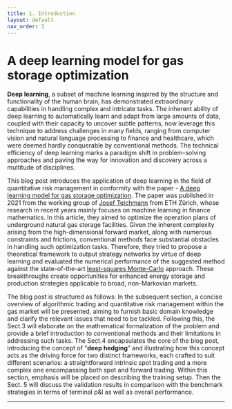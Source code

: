 ```yaml
---
title: 1. Introduction
layout: default
nav_order: 1
---
```

# A deep learning model for gas storage optimization

**Deep learning**, a subset of machine learning inspired by the structure and functionality of the human brain, has demonstrated extraordinary capabilities in handling complex and intricate tasks. The inherent ability of deep learning to automatically learn and adapt from large amounts of data, coupled with their capacity to uncover subtle patterns, now leverage this technique to address challenges in many fields, ranging from computer vision and natural language processing to finance and healthcare, which were deemed hardly conquerable by conventional methods. The technical efficiency of deep learning marks a paradigm shift in problem-solving approaches and paving the way for innovation and discovery across a multitude of disciplines.

This blog post introduces the application of deep learning in the field of quantitative risk management in conformity with the paper - [A deep learning model for gas storage optimization]. The paper was published in 2021 from the working group of [Josef Teichmann] from ETH Zürich, whose research in recent years mainly focuses on machine learning in finance mathematics. In this article, they aimed to optimize the operation plans of underground natural gas storage facilities. Given the inherent complexity arising from the high-dimensional forward market, along with numerous constraints and frictions, conventional methods face substantial obstacles in handling such optimization tasks. Therefore, they tried to propose a theoretical framework to output strategy networks by virtue of deep learning and evaluated the numerical performance of the suggested method against the state-of-the-art [least-squares Monte-Carlo] approach. These breakthroughs create opportunities for enhanced energy storage and production strategies applicable to broad, non-Markovian markets. 

The blog post is structured as follows: In the subsequent section, a concise overview of algorithmic trading and quantitative risk management within the gas market will be presented, aiming to furnish basic domain knowledge and clarify the relevant issues that need to be tackled. Following this, the Sect.3 will elaborate on the mathematical formalization of the problem and provide a brief introduction to conventional methods and their limitations in addressing such tasks. The Sect.4 encapsulates the core of the blog post, introducing the concept of “**deep hedging**” and illustrating how this concept acts as the driving force for two distinct frameworks, each crafted to suit different scenarios: a straightforward intrinsic spot trading and a more complex one encompassing both spot and forward trading. Within this section, emphasis will be placed on describing the training setup. Then the Sect. 5 will discuss the validation results in comparison with the benchmark strategies in terms of terminal p&l as well as overall performance. 


----



[A deep learning model for gas storage optimization]: https://arxiv.org/abs/2102.01980
[Josef Teichmann]: https://people.math.ethz.ch/~jteichma/
[least-squares Monte-Carlo]: https://www.informs-sim.org/wsc07papers/107.pdf
